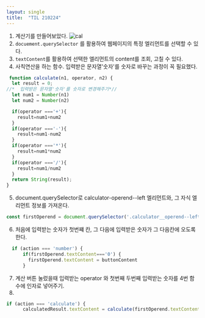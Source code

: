 ```yaml
---
layout: single 
title:  "TIL 210224"
---
```



1. 계산기를 만들어보았다.
![cal](https://user-images.githubusercontent.com/79474304/109122629-3730bd80-778c-11eb-9e25-28fb1c9f1d2a.png)
2. `docuement.querySelector` 를 활용하여 웹페이지의 특정 엘리먼트를 선택할 수 있다.
3. `textContent`를 활용하여 선택한 엘리먼트의 content를 조회, 고칠 수 있다.
4. 사칙연산을 하는 함수. 입력받은 문자열'숫자'를 숫자로 바꾸는 과정이 꼭 필요했다.

```javascript
 function calculate(n1, operator, n2) {
  let result = 0;
//*  입력받은 문자열'숫자'를 숫자로 변경해주기*//
  let num1 = Number(n1)
  let num2 = Number(n2)

  if(operator ==='+'){
    result=num1+num2
  }
  if(operator ==='-'){
    result=num1-num2
  }
  if(operator ==='*'){
    result=num1*num2
  }
  if(operator ==='/'){
    result=num1/num2
  }
  return String(result);
}
```

5. document.querySelector로 calculator-operend--left 엘리먼트와, 그 자식 엘리먼트 정보를 가져온다.

```javascript
const firstOperend = document.querySelector('.calculator__operend--left');
```

6. 처음에 입력받는 숫자가 첫번쨰 칸, 그 다음에 입력받은 숫자가 그 다음칸에 오도록 한다.
```javascript
  if (action === 'number') {
      if(firstOperend.textContent==='0') {
        firstOperend.textContent = buttonContent
      }
```
7. 계산 버튼 눌렀을때 입력받는 operator 와 첫번째 두번째 입력받는 숫자를 4번 함수에 인자로 넣어주기.
8. 
```javascript
if (action === 'calculate') {
      calculatedResult.textContent = calculate(firstOperend.textContent, operator.textContent, secondOperend.textContent)
```
      

